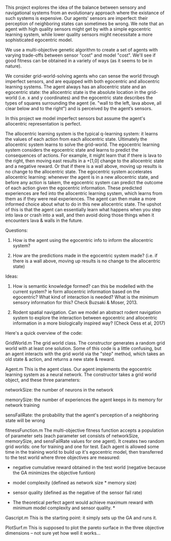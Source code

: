 This project explores the idea of the balance between sensory and navigational 
systems from an evolutionary approach where the existance of such systems is 
expensive. Our agents' sensors are imperfect: their perception of neighboring states 
can sometimes be wrong. We note that an agent with high quality sensors 
might get by with a simple egocentric learning system, while lower quality 
sensors might necessitate a more sophisticated egocentric model. 

We use a multi-objective genetic algorithm to create a set of agents with varying 
trade-offs between sensor "cost" and model "cost". We'll see if good fitness can be 
obtained in a variety of ways (as it seems to be in nature).

We consider grid-world-solving agents who can sense the world through imperfect 
sensors, and are equipped with both egocentric and allocentric learning systems. 
The agent always has an allocentric state and an egocentric state: the 
allocentric state is the absolute location in the grid-world 
(i.e. x and y coordinates) and the egocentric state describes the types of 
squares surrounding the agent (ie. "wall to the left, lava above, all clear 
below and to the right") and is perceived by the agent’s sensors. 

In this project we model imperfect sensors but assume the agent's 
allocentric representation is perfect.

The allocentric learning system is the typical q-learning system: it 
learns the values of each action from each allocentric state. 
Ultimately the allocentric system learns to solve the grid-world. The 
egocentric learning system considers the egocentric state and learns to 
predict the consequences of actions. For example, it might learn that if 
there is lava to the right, then moving east results in a +[1,0] change to 
the allocentric state and a negative reward. Or that if there is a wall 
above, moving up results is no change to the allocentric state. The 
egocentric system accelerates allocentric learning: whenever the agent is 
in a new allocentric state, and before any action is takem, the egocentric 
system can predict the outcome of each action given the egocentric 
information. These predicted experiences are fed into the allocentric 
learning system, which learns from them as if they were real experiences. 
The agent can then make a more informed choice about what to do in this 
new allocentric state. The upshot of this is that the agent can essentially 
learn what happens when you step into lava or crash into a wall, and then 
avoid doing those things when it encounters lava & walls in the future.

Questions:
1) How is the agent using the egocentric info to inform the allocentric 
system?

2) How are the predictions made in the egocentric system made? (i.e. if 
there is a wall above, moving up results is no change to the allocentric 
state)

Ideas:

1) How is semantic knowledge formed? can this be modelled with the current 
system? ie form allocentric information based on the egocentric? What kind 
of interaction is needed? What is the minimum sensory information for this? 
Check Buzsaki & Moser, 2013.

2) Rodent spatial navigation. Can we model an abstract rodent navigation 
system to explore the interaction between egocentric and allocentric 
information in a more biologically inspired way? (Check Oess et al, 2017)

Here's a quick overview of the code:

GridWorld.m
The grid world class. The constructor generates a random grid world with 
at least one solution. Some of this code is a little confusing, but an 
agent interacts with the grid world via the "step" method, which takes an 
old state & action, and returns a new state & reward.

Agent.m 
This is the agent class.  Our agent implements the egocentric learning 
system as a neural network. The constructor takes a grid world object, and 
these three parameters:

networkSize: the number of neurons in the network

memorySize: the number of experiences the agent keeps in its memory for 
network training

sensFailRate: the probability that the agent's perception of a neighboring 
state will be wrong

fitnessFunction.m
The multi-objective fitness function accepts a population of parameter sets 
(each parameter set consists of networkSize, memorySize, and sensFailRate 
values for one agent).  It creates two random grid worlds: one for training 
and one for test. Each agent is allowed some time in the training world to 
build up it's egocentric model, then transferred to the test world where 
three objectives are measured:

- negative cumulative reward obtained in the test world (negative because 
the GA minimizes the objective funtion)

- model complexity (defined as network size * memory size)

- sensor quality (defined as the negative of the sensor fail rate)

* The theoretical perfect agent would achieve maximum reward with minimum 
model complexity and sensor quality. *  

Gascript.m
This is the starting point: it simply sets up the GA and runs it.

PlotSurf.m
This is supposed to plot the pareto surface in the three objective dimensions – not sure yet how well it works...
